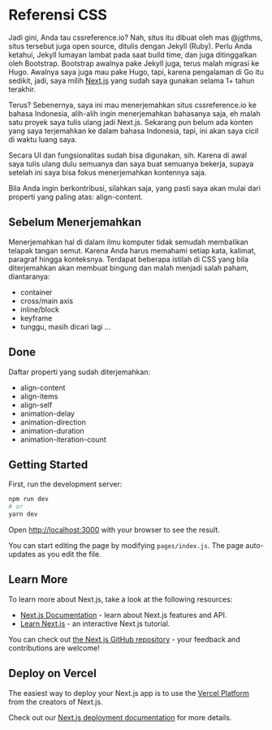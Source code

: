 # Referensi CSS

Jadi gini, Anda tau cssreference.io? Nah, situs itu dibuat oleh mas @jgthms, situs tersebut juga open source, ditulis dengan Jekyll (Ruby). Perlu Anda ketahui, Jekyll lumayan lambat pada saat build time, dan juga ditinggalkan oleh Bootstrap. Bootstrap awalnya pake Jekyll juga, terus malah migrasi ke Hugo. Awalnya saya juga mau pake Hugo, tapi, karena pengalaman di Go itu sedikit, jadi, saya milih [Next.js](https://nextjs.org) yang sudah saya gunakan selama 1+ tahun terakhir.

Terus? Sebenernya, saya ini mau menerjemahkan situs cssreference.io ke bahasa Indonesia, alih-alih ingin menerjemahkan bahasanya saja, eh malah satu proyek saya tulis ulang jadi Next.js. Sekarang pun belum ada konten yang saya terjemahkan ke dalam bahasa Indonesia, tapi, ini akan saya cicil di waktu luang saya. 

Secara UI dan fungsionalitas sudah bisa digunakan, sih. Karena di awal saya tulis ulang dulu semuanya dan saya buat semuanya bekerja, supaya setelah ini saya bisa fokus menerjemahkan kontennya saja.

Bila Anda ingin berkontribusi, silahkan saja, yang pasti saya akan mulai dari properti yang paling atas: align-content.

## Sebelum Menerjemahkan
Menerjemahkan hal di dalam ilmu komputer tidak semudah membalikan telapak tangan semut. Karena Anda harus memahami setiap kata, kalimat, paragraf hingga konteksnya. Terdapat beberapa istilah di CSS yang bila diterjemahkan akan membuat bingung dan malah menjadi salah paham, diantaranya:
- container
- cross/main axis
- inline/block
- keyframe
- tunggu, masih dicari lagi ...

## Done
Daftar properti yang sudah diterjemahkan:
- align-content
- align-items
- align-self
- animation-delay
- animation-direction
- animation-duration
- animation-iteration-count

## Getting Started

First, run the development server:

```bash
npm run dev
# or
yarn dev
```

Open [http://localhost:3000](http://localhost:3000) with your browser to see the result.

You can start editing the page by modifying `pages/index.js`. The page auto-updates as you edit the file.

## Learn More

To learn more about Next.js, take a look at the following resources:

- [Next.js Documentation](https://nextjs.org/docs) - learn about Next.js features and API.
- [Learn Next.js](https://nextjs.org/learn) - an interactive Next.js tutorial.

You can check out [the Next.js GitHub repository](https://github.com/vercel/next.js/) - your feedback and contributions are welcome!

## Deploy on Vercel

The easiest way to deploy your Next.js app is to use the [Vercel Platform](https://vercel.com/import?utm_medium=default-template&filter=next.js&utm_source=create-next-app&utm_campaign=create-next-app-readme) from the creators of Next.js.

Check out our [Next.js deployment documentation](https://nextjs.org/docs/deployment) for more details.
